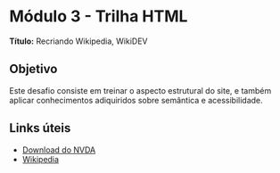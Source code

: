 # Módulo 3 - Trilha HTML

**Título:** Recriando Wikipedia, WikiDEV

## Objetivo
Este desafio consiste em treinar o aspecto estrutural do site, e também aplicar conhecimentos adiquiridos sobre semântica e acessibilidade.

## Links úteis
- [Download do NVDA](https://www.nvaccess.org/download/)
- [Wikipedia](https://pt.wikipedia.org/)